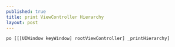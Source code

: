 ```yaml
---
published: true
title: print ViewController Hierarchy
layout: post
---
```


    po [[[UIWindow keyWindow] rootViewController] _printHierarchy]

